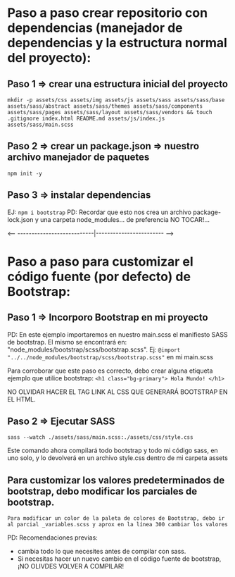 # Paso a paso crear repositorio con dependencias (manejador de dependencias y la estructura normal del proyecto):

## Paso 1 => crear una estructura inicial del proyecto

`mkdir -p assets/css assets/img assets/js assets/sass assets/sass/base assets/sass/abstract assets/sass/themes assets/sass/components assets/sass/pages assets/sass/layout assets/sass/vendors && touch .gitignore index.html README.md assets/js/index.js assets/sass/main.scss`

## Paso 2 => crear un package.json => nuestro archivo manejador de paquetes

`npm init -y`

## Paso 3 => instalar dependencias

EJ: `npm i bootstrap`
PD: Recordar que esto nos crea un archivo package-lock.json y una carpeta node_modules... de preferencia NO TOCAR!...

<-- ---------------------------|------------------------ -->

# Paso a paso para customizar el código fuente (por defecto) de Bootstrap:

## Paso 1 => Incorporo Bootstrap en mi proyecto

PD: En este ejemplo importaremos en nuestro main.scss el manifiesto SASS de bootstrap. El mismo se encontrará en:
"node_modules/bootstrap/scss/bootstrap.scss".
Ej: `@import "../../node_modules/bootstrap/scss/bootstrap.scss"` en mi main.scss

Para corroborar que este paso es correcto, debo crear alguna etiqueta ejemplo que utilice bootstrap:
`<h1 class="bg-primary"> Hola Mundo! </h1>`

NO OLVIDAR HACER EL TAG LINK AL CSS QUE GENERARÁ BOOTSTRAP EN EL HTML.

## Paso 2 => Ejecutar SASS

`sass --watch ./assets/sass/main.scss:./assets/css/style.css`

Este comando ahora compilará todo bootstrap y todo mi código sass, en uno solo, y lo devolverá en un archivo style.css dentro de mi carpeta assets

## Para customizar los valores predeterminados de bootstrap, debo modificar los parciales de bootstrap.
`Para modificar un color de la paleta de colores de Bootstrap, debo ir al parcial _variables.scss y aprox en la línea 300 cambiar los valores`

PD: 
Recomendaciones previas: 
 - cambia todo lo que necesites antes de compilar con sass.
 - Si necesitas hacer un nuevo cambio en el código fuente de bootstrap, ¡NO OLIVDES VOLVER A COMPILAR! 
